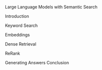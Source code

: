 Large Language Models with Semantic Search

Introduction

Keyword Search

Embeddings

Dense Retrieval

ReRank

Generating Answers
Conclusion
